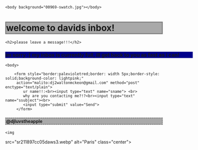 <!DOCTYPE html>

<html>

<head> <link rel="stylesheet" type="text/css" href="css/main.css">

<title>davids inbox <3</title>


<head>

    <body background="00969-swatch.jpg"></body>

   
   

   <h1 style="border:grey;border: width 5px;border-style: solid;background-color: darkgray;"> welcome to davids inbox!</h1>

    
    <h2>please leave a message!!!</h2>

  
   <div id='page' style='width:600px'>
   <h3 style="border:grey;border:border-style solid;background-color: darkblue;">im sorry :[ my inbox is currently full, ill get back to you as fast as i can!</h3>
   </div>
   
    
    <body>
        
        <form style="border:palevioletred;border: width 5px;border-style: solid;background-color: lightpink;"
         action="malito:dj2waltonmckeon@gmail.com" method="post" enctype="text/plain">
            ur name!!:<br><input type="text" name="sname"> <br>
            why are you contacting me?!?<br><input type="text" name="ssubject"><br>
            <input type="submit" value="Send">
         </form>

   <h4 style="border:grey;border: width 5px;border-style: dotted;background-color: darkgray;">@djluvstheapple</h4>
   
 
    <img
   
   src="sr211897cc05daws3.webp" alt="Paris" class="center">
  

  </html>
 </body>



